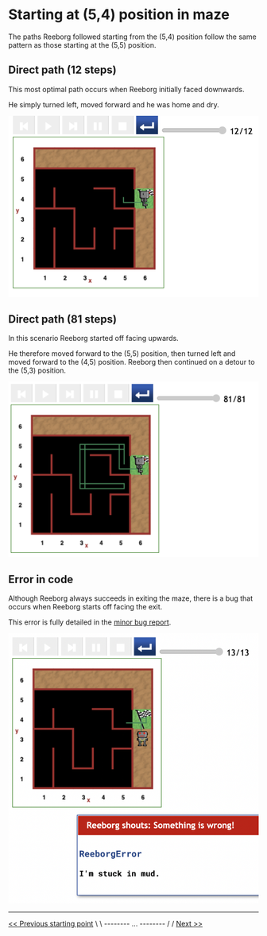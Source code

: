 # Starting at (5,4) position in maze

The paths Reeborg followed starting from the (5,4) position follow the same pattern as those starting at the (5,5) position.

## Direct path (12 steps)

This most optimal path occurs when Reeborg initially faced downwards.

He simply turned left, moved forward and he was home and dry.

![Figure: ...](../img/start-at-5-4/start-5,4-direct-manouvre-nice.png)

## Direct path (81 steps)

In this scenario Reeborg started off facing upwards.

He therefore moved forward to the (5,5) position, then turned left and moved forward to the (4,5) position. Reeborg then continued on a detour to the (5,3) position.

![Figure ...](../img/start-at-5-4/start@-5,4-not-direct-manouvre.png)

## Error in code

Although Reeborg always succeeds in exiting the maze, there is a bug that occurs when Reeborg starts off facing the exit.

This error is fully detailed in the [minor bug report](minor-bug-1-report.md).

![Figure ...](../img/start-at-5-4/start-at-5,4-error.png)

---

[<< Previous starting point](<starting-at-(5,5)-position.md>) \ \ -------- ... -------- / / [Next >>](minor-bug-1-report.md)
